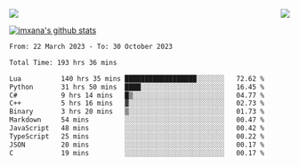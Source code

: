 <p>
  <a href="https://count.getloli.com/"><img src="https://count.getloli.com/get/@xana.readme?theme=moebooru-h"></a>
  <img src="https://weather-icon.journeyad.repl.co/@hangzhou?v=1" align="right">
</p>


<a href="https://github.com/imxana"><img align="center" src="https://github-readme-stats.vercel.app/api?username=imxana&show_icons=true&include_all_commits=true&hide_border=tru&custom_title=imxana%27s%20Github%20Stats" alt="imxana's github stats" /></a> 

<!--START_SECTION:waka-->

```txt
From: 22 March 2023 - To: 30 October 2023

Total Time: 193 hrs 36 mins

Lua          140 hrs 35 mins ██████████████████░░░░░░░   72.62 %
Python       31 hrs 50 mins  ████░░░░░░░░░░░░░░░░░░░░░   16.45 %
C#           9 hrs 14 mins   █▒░░░░░░░░░░░░░░░░░░░░░░░   04.77 %
C++          5 hrs 16 mins   ▓░░░░░░░░░░░░░░░░░░░░░░░░   02.73 %
Binary       3 hrs 20 mins   ▒░░░░░░░░░░░░░░░░░░░░░░░░   01.73 %
Markdown     54 mins         ░░░░░░░░░░░░░░░░░░░░░░░░░   00.47 %
JavaScript   48 mins         ░░░░░░░░░░░░░░░░░░░░░░░░░   00.42 %
TypeScript   25 mins         ░░░░░░░░░░░░░░░░░░░░░░░░░   00.22 %
JSON         20 mins         ░░░░░░░░░░░░░░░░░░░░░░░░░   00.17 %
C            19 mins         ░░░░░░░░░░░░░░░░░░░░░░░░░   00.17 %
```

<!--END_SECTION:waka-->
